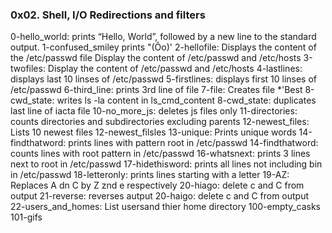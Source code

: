 ### 0x02. Shell, I/O Redirections and filters
0-hello_world: prints “Hello, World”, followed by a new line to the standard output.
1-confused_smiley prints "(Ôo)'
2-hellofile: Displays the content of the /etc/passwd file
Display the content of /etc/passwd and /etc/hosts
3-twofiles: Display the content of /etc/passwd and /etc/hosts
4-lastlines: displays last 10 linses of /etc/passwd
5-firstlines: displays first 10 linses of /etc/passwd
6-third_line: prints 3rd line of file
7-file: Creates file \*\'Best
8-cwd_state: writes ls -la content in ls_cmd_content
8-cwd_state: duplicates last line of iacta file
10-no_more_js: deletes js files only
11-directories: counts directories and subdirectories excluding parents
12-newest_files: Lists 10 newest files
12-newest_filsles
13-unique: Prints unique words
14-findthatword: prints lines with pattern root in /etc/passwd
14-findthatword: counts lines with root pattern in /etc/passwd
16-whatsnext: prints 3 lines next to root in /etc/passwd
17-hidethisword: prints all lines not including bin in /etc/passwd
18-letteronly: prints lines starting with a letter
19-AZ: Replaces A dn C by Z znd e respectively
20-hiago: delete c and C from output
21-reverse: reverses autput
20-haigo: delete c and C from output
22-users_and_homes: List usersand thier home directory
100-empty_casks
101-gifs
